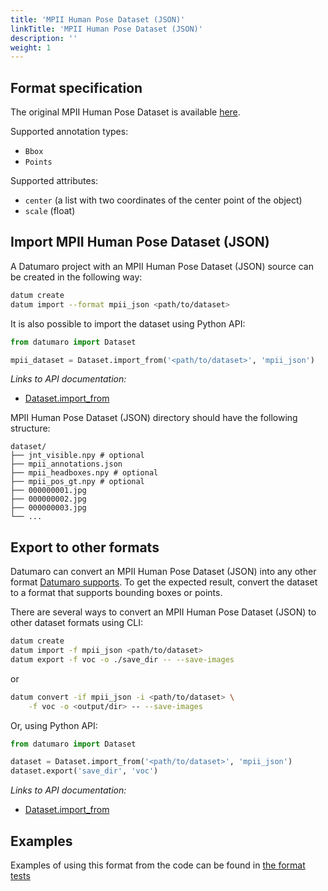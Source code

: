 ```yaml
---
title: 'MPII Human Pose Dataset (JSON)'
linkTitle: 'MPII Human Pose Dataset (JSON)'
description: ''
weight: 1
---
```


## Format specification

The original MPII Human Pose Dataset is available
[here](http://human-pose.mpi-inf.mpg.de).

Supported annotation types:
- `Bbox`
- `Points`

Supported attributes:
- `center` (a list with two coordinates of the center point
  of the object)
- `scale` (float)

## Import MPII Human Pose Dataset (JSON)

A Datumaro project with an MPII Human Pose Dataset (JSON) source can be
created in the following way:

```bash
datum create
datum import --format mpii_json <path/to/dataset>
```

It is also possible to import the dataset using Python API:

```python
from datumaro import Dataset

mpii_dataset = Dataset.import_from('<path/to/dataset>', 'mpii_json')
```

_Links to API documentation:_
- [Dataset.import_from][]

MPII Human Pose Dataset (JSON) directory should have the following structure:

<!--lint disable fenced-code-flag-->
```
dataset/
├── jnt_visible.npy # optional
├── mpii_annotations.json
├── mpii_headboxes.npy # optional
├── mpii_pos_gt.npy # optional
├── 000000001.jpg
├── 000000002.jpg
├── 000000003.jpg
└── ...
```

## Export to other formats

Datumaro can convert an MPII Human Pose Dataset (JSON) into
any other format [Datumaro supports](/docs/user-manual/supported_formats/).
To get the expected result, convert the dataset to a format
that supports bounding boxes or points.

There are several ways to convert an MPII Human Pose Dataset (JSON)
to other dataset formats using CLI:

```bash
datum create
datum import -f mpii_json <path/to/dataset>
datum export -f voc -o ./save_dir -- --save-images
```
or
``` bash
datum convert -if mpii_json -i <path/to/dataset> \
    -f voc -o <output/dir> -- --save-images
```

Or, using Python API:

```python
from datumaro import Dataset

dataset = Dataset.import_from('<path/to/dataset>', 'mpii_json')
dataset.export('save_dir', 'voc')
```

_Links to API documentation:_
- [Dataset.import_from][]

## Examples

Examples of using this format from the code can be found in
[the format tests](https://github.com/openvinotoolkit/datumaro/blob/develop/tests/test_mpii_json_format.py)

[Dataset.import_from]: /api/api/components/components/datumaro.components.dataset.html#datumaro.components.dataset.Dataset.import_from

